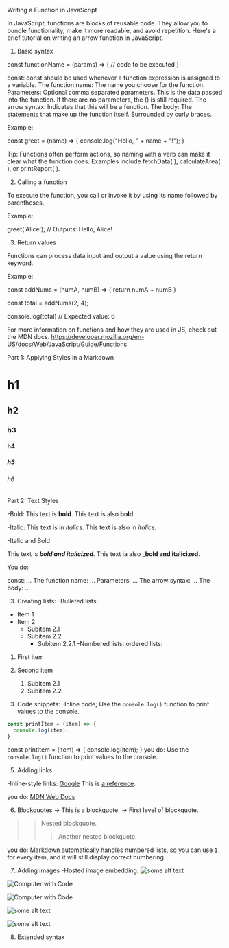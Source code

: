 Writing a Function in JavaScript

In JavaScript, functions are blocks of reusable code. They allow you to bundle functionality, make it more readable, and avoid repetition. Here's a brief tutorial on writing an arrow function in JavaScript.

1. Basic syntax

const functionName = (params) => {
  // code to be executed
}

const: const should be used whenever a function expression is assigned to a variable.
The function name: The name you choose for the function.
Parameters: Optional comma separated parameters. This is the data passed into the function. If there are no parameters, the () is still required.
The arrow syntax: Indicates that this will be a function.
The body: The statements that make up the function itself. Surrounded by curly braces.

Example:

const greet = (name) => {
  console.log("Hello, " + name + "!");
}

Tip: Functions often perform actions, so naming with a verb can make it clear what the function does. Examples include fetchData( ), calculateArea( ), or printReport( ). 

2. Calling a function

To execute the function, you call or invoke it by using its name followed by parentheses.

Example:

greet('Alice'); // Outputs: Hello, Alice!

3. Return values

Functions can process data input and output a value using the return keyword.

Example: 

const addNums = (numA, numB) => {
  return numA + numB
}

const total = addNums(2, 4);

console.log(total) // Expected value: 6

For more information on functions and how they are used in JS, check out the MDN docs. 
https://developer.mozilla.org/en-US/docs/Web/JavaScript/Guide/Functions


Part 1: Applying Styles in a Markdown

# h1
## h2
### h3
#### h4
##### h5
###### h6


Part 2: Text Styles

-Bold:
This text is **bold**. This text is also __bold__.

-Italic:
This text is in *italics*. This text is also in _italics_.

-Italic and Bold

This text is ***bold and italicized***. This text ia also ___bold and italicized__. 


You do:

const: ...
The function name: ...
Parameters: ...
The arrow syntax: ...
The body: ...

3. Creating lists:
-Bulleted lists:
* Item 1
* Item 2
  * Subitem 2.1
  * Subitem 2.2
    * Subitem 2.2.1
-Numbered lists: ordered lists:
1. First item
2. Second item
   1. Subitem 2.1
   2. Subitem 2.2

4. Code snippets:
-Inline code;
Use the `console.log()` function to print values to the console.
```javascript
const printItem = (item) => {
  console.log(item);
}
```
const printItem = (item) => {
  console.log(item);
}
you do:
Use the `console.log()` function to print values to the console.

5. Adding links

-Inline-style links:
[Google](https://www.google.com)
This is [a reference][example].

[example]: http://www.example.com/

you do:
[MDN Web Docs](https://developer.mozilla.org/)


6. Blockquotes
-> This is a blockquote.
-> First level of blockquote.
>> Nested blockquote.
>>> Another nested blockquote.

you do:
Markdown automatically handles numbered lists, so you can use `1.` for every item, and it will still display correct numbering.

7. Adding images
-Hosted image embedding:
![some alt text](www.url_to_an_image.com/image)

![Computer with Code](https://images.unsplash.com/photo-1587620962725-abab7fe55159?auto=format&fit=crop&q=80&w=1631&ixlib=rb-4.0.3&ixid=M3wxMjA3fDB8MHxwaG90by1wYWdlfHx8fGVufDB8fHx8fA%3D%3D)

![Computer with Code](/modular-curriculum-all-courses/intro-to-markdown-lab/exercise/assets/james-harrison-unsplash.jpg)

![some alt text](www.url_to_an_image.com/image)

![some alt text](./the-name-of-my-image.jpg)

8. Extended syntax